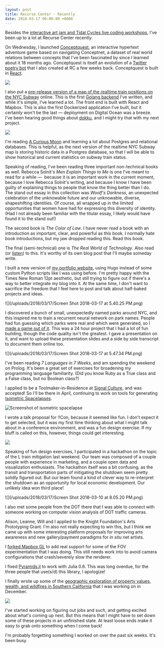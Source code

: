 ```yaml
---
layout: post
title: Recurse Center - Recently
date: 2018-03-17 00:00:00 +0000
---
```

Besides the [interactive art jam and Tidal Cycles live coding workshops](http://exclav.es/2018/03/15/recurse-center-workshops/), I've been up to a lot at Recurse Center recently.

On Wednesday, I launched [Conceptquest](https://subject.space/projects-static/conceptquest/), an interactive hypertext adventure game based on navigating Conceptnet, a dataset of real world relations between concepts that I've been fascinated by since I learned about it 18 months ago. Conceptquest is itself an evolution of a [Twitter poetry bot](https://twitter.com/ConceptNetPoet) that I also created at RC a few weeks back. Conceptquest is built in [React](github.com/loganwilliams/conceptquest).

![](/uploads/2018/03/17/card_large.jpg)

I also put a [pre-release version of a map of the realtime train positions on the NYC Subway](http://fog.today/nyc) online. This is the first [Golang backend](github.com/loganwilliams/where-are-the-trains) I've written, and while it's simple, I've learned a lot. The front end is built with React and Mapbox. This is also the first Dockerized application I've built, but it certainly won't be the last — deployment on Digital Ocean was a breeze. I've been hearing good things about [dokku](https://github.com/dokku/dokku), and I might try that with my next project.

![](/uploads/2018/03/17/screenshot.png)

I'm reading [A Curious Moon](https://bigmachine.io/products/a-curious-moon) and learning a lot about Postgres and relational databases. This is helpful, as the next version of the realtime NYC Subway map is storing historic data in a Postgres database, so that I will be able to show historical and current statistics on subway train status.

Speaking of reading, I've been reading three important non-technical books as well. Rebecca Solnit's _Men Explain Things to Me_ is one I've meant to read for a while —  because it is an important work in the current moment, because I love Rebecca Solnit's writing, and because I know I have been guilty of explaining things to people that know the thing better than I do. The stand out essay in this collection was _Woolf's Darkness_, an unexpected celebration of the unknowable future and our unknowable, diverse, shapeshifting identities. Of course, all wrapped up in the limited opportunities that women have had for expressing this diversity of identity. (Had I not already been familiar with the titular essay, I likely would have found it to the stand out!)

The second book is _The Color of Law_. I have never read a book with an introduction as important, clear, and powerful as this book. I normally hate book introductions, but my jaw dropped reading this. Read this book.

The final (semi-technical) one is _The Real World of Technology_. Also read (or [listen](http://www.cbc.ca/radio/ideas/the-1989-cbc-massey-lectures-the-real-world-of-technology-1.2946845)) to this. It's worthy of its own blog post that I'll maybe someday write.

I built a new version of [my portfolio website](http://subject.space/), using Hugo instead of some custom Python scripts like I was using before. I'm pretty happy with the Times New Roman 12pt aesthetic, but still trying to figure out if there's a way to better integrate my blog into it. At the same time, I don't want to sacrifice the freedom that I feel here to post and talk about half-baked projects and ideas.

![](/uploads/2018/03/17/Screen Shot 2018-03-17 at 5.40.25 PM.png)

I discovered a bunch of small, unexpectedly named parks around NYC, and this inspired me to train a recurrent neural network on park names. People had fun guessing which parks were real and which were generated, so I [made a game out of it](https://subject.space/projects-static/parks-game/). This was a 24 hour project that I had a lot of fun building, though the code quality isn't the greatest. I gave a presentation on it, and want to upload these presentation slides and a side by side transcript to document them online too.

![](/uploads/2018/03/17/Screen Shot 2018-03-17 at 5.47.34 PM.png)

I've been reading _7 Languages in 7 Weeks_, and am spending the weekend on Prolog. It's been a great set of exercises for broadening my programming language familiarity. (Did you know Ruby as a True class and a False class, but no Boolean class?)

I applied to be a Toolmaker-in-Residence at [Signal Culture](http://signalculture.org/), and was accepted! So I'll be there in April, continuing to work on tools for generating [Isometric Spacelapses](http://subject.space/projects/isometric-spacelapse/).

![Screenshot of isometric spacelapse](/uploads/2018/03/17/background.jpg)

I wrote a talk proposal for !!Con, because it seemed like fun. I don't expect it to get selected, but it was my first time thinking about what I might talk about in a conference environment, and was a fun design exercise. If my bluff is called on this, however, things could get interesting.

![](/uploads/2018/01/29/perspectiveless.png)

Speaking of fun design exercises, I participated in a hackathon on the topic of the L train mitigation last weekend. Our team was composed of a couple people with experience in marketing, and a couple open data and visualization enthusiasts. The hackathon itself was a bit confusing, as the transit and transportation parts of mitigating the shutdown seem pretty solidly figured out. But our team found a kind of clever way to re-interpret the shutdown as an opportunity for local economic development. Our unlikely idea won third place!

![](/uploads/2018/03/17/Screen Shot 2018-03-10 at 8.05.20 PM.png)

I also met some people from the DOT there that I was able to connect with someone working on computer vision analysis of DOT traffic cameras.

Alison, Leanne, Will and I applied to the Knight Foundation's Arts Prototyping Grant. I'm also not really expecting to win this, but I think we came up with some interesting platform proposals for improving arts awareness and new gallery/payment paradigms for _in situ_ net artists.

I [forked Mapbox GL](https://github.com/loganwilliams/mapbox-gl-js) to add real support for some of the FOV experimentation that I was doing. This still needs work into to avoid camera configurations that crash/severely slow the renderer.

I fixed [Pyramids.jl](https://github.com/loganwilliams/Pyramids.jl) to work with Julia 0.6. This was long overdue, for the three people that use(s/d) this library, I apologize!

I finally wrote up some of the [geographic exploration of property values, wealth, and wildfires in Southern California](http://exclav.es/2018/03/16/property-values-and-the-wildland-urban-interface/) that I was working on in December.

![](/uploads/2018/03/15/wui_la.png)

I've started working on figuring out jobs and such, and getting excited about what's coming up next. But this means that I might have to set down some of these projects in an unfinished state. At least loose ends make it easy to grab onto something when I come back!

I'm probably forgetting something I worked on over the past six weeks. It's been busy.